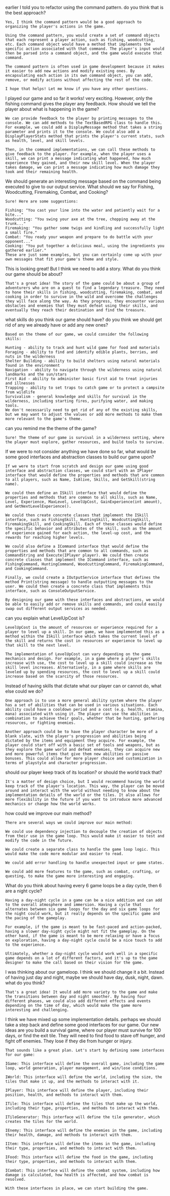 earlier I told you to refactor using the command pattern.  do you think that is the best approach?

```
Yes, I think the command pattern would be a good approach to organizing the player's actions in the game.

Using the command pattern, you would create a set of command objects that each represent a player action, such as fishing, woodcutting, etc. Each command object would have a method that implements the specific action associated with that command. The player's input would then be parsed into a command object, and the game would execute that command.

The command pattern is often used in game development because it makes it easier to add new actions and modify existing ones. By encapsulating each action in its own command object, you can add, remove, or modify actions without affecting the rest of the code.

I hope that helps! Let me know if you have any other questions.
```

I played our game and so far it works! very exciting.  However, only the fishing command gives the player any feedback.  How should we tell the player about what is happening in the game?

```
We can provide feedback to the player by printing messages to the console. We can add methods to the TextBasedRPG class to handle this. For example, we could add a DisplayMessage method that takes a string parameter and prints it to the console. We could also add a DisplayPlayerStats method that prints the player's current stats, such as health, level, and skill levels.

Then, in the command implementations, we can call these methods to give feedback to the player. For example, when the player uses a skill, we can print a message indicating what happened, how much experience they gained, and their new skill level. When the player takes damage, we can print a message indicating how much damage they took and their remaining health.
```

We should generate an interesting message based on the command being executed to give to our output service.  What should we say for Fishing, Woodcutting, Firemaking, Combat, and Cooking?

```
Sure! Here are some suggestions:

Fishing: "You cast your line into the water and patiently wait for a bite..."
Woodcutting: "You swing your axe at the tree, chopping away at the trunk..."
Firemaking: "You gather some twigs and kindling and successfully light a small fire."
Combat: "You ready your weapon and prepare to do battle with your opponent..."
Cooking: "You put together a delicious meal, using the ingredients you gathered earlier."
These are just some examples, but you can certainly come up with your own messages that fit your game's theme and style.

```

This is looking great!  But I think we need to add a story.  What do you think our game should be about?
```
That's a great idea! The story of the game could be about a group of adventurers who are on a quest to find a legendary treasure. They need to hone their skills in fishing, woodcutting, firemaking, combat, and cooking in order to survive in the wild and overcome the challenges they will face along the way. As they progress, they encounter various obstacles and enemies that they must defeat using their skills, and eventually they reach their destination and find the treasure.
```

what skills do you think our game should have? do you think we should get rid of any we already have or add any new ones?
```
Based on the theme of our game, we could consider the following skills:

Hunting - ability to track and hunt wild game for food and materials
Foraging - ability to find and identify edible plants, berries, and nuts in the wilderness
Shelter Building - ability to build shelters using natural materials found in the environment
Navigation - ability to navigate through the wilderness using natural landmarks and the sun/stars
First Aid - ability to administer basic first aid to treat injuries and illnesses
Trapping - ability to set traps to catch game or to protect a campsite from wildlife
Survivalism - general knowledge and skills for survival in the wilderness, including starting fires, purifying water, and making tools.
We don't necessarily need to get rid of any of the existing skills, but we may want to adjust the values or add more methods to make them more relevant to the game's theme.
```

can you remind me the theme of the game?
```
Sure! The theme of our game is survival in a wilderness setting, where the player must explore, gather resources, and build tools to survive.
```

If we were to not consider anything we have done so far, what would be some good interfaces and abstraction classes to build our game upon?
```
If we were to start from scratch and design our game using good interface and abstraction classes, we could start with an IPlayer interface that would define the properties and methods that are common to all players, such as Name, IsAlive, Skills, and GetSkill(string name).

We could then define an ISkill interface that would define the properties and methods that are common to all skills, such as Name, Level, Experience, MaxLevel, LevelUpCost, GainExperience(int amount), and GetNextLevelExperience().

We could then create concrete classes that implement the ISkill interface, such as FishingSkill, HuntingSkill, WoodcuttingSkill, FiremakingSkill, and CookingSkill. Each of these classes would define the specific behavior and attributes of the skill, such as the amount of experience gained for each action, the level-up cost, and the rewards for reaching higher levels.

We could also define a ICommand interface that would define the properties and methods that are common to all commands, such as CommandString and Execute(IPlayer player). We could then create concrete classes that implement the ICommand interface, such as FishingCommand, HuntingCommand, WoodcuttingCommand, FiremakingCommand, and CookingCommand.

Finally, we could create a IOutputService interface that defines the method Print(string message) to handle outputting messages to the user. We could then create a concrete class that implements this interface, such as ConsoleOutputService.

By designing our game with these interfaces and abstractions, we would be able to easily add or remove skills and commands, and could easily swap out different output services as needed.
```

can you explain what LevelUpCost is?
```
LevelUpCost is the amount of resources or experience required for a player to level up a skill. In our game, we have implemented this as a method within the ISkill interface which takes the current level of the skill and returns the cost in resources or experience to level up that skill to the next level.

The implementation of LevelUpCost can vary depending on the game mechanics and design. For example, in a game where a player's skills increase with use, the cost to level up a skill could increase as the skill level increases. Alternatively, in a game where skills are leveled up by spending resources, the cost to level up a skill could increase based on the scarcity of those resources.
```

Instead of having skills that dictate what our player can or cannot do, what else could we do?
```
One approach is to use a more general ability system where the player has a set of abilities that can be used in various situations. Each ability could have a cooldown period and a cost (e.g. health, stamina, mana) associated with using it. The player can use the abilities in combination to achieve their goals, whether that be hunting, gathering resources, or fighting enemies.

Another approach could be to have the player character be more of a blank slate, with the player's progression and abilities being dictated by the items and equipment they acquire. For example, the player could start off with a basic set of tools and weapons, but as they explore the game world and defeat enemies, they can acquire new and more powerful items that give them new abilities or passive bonuses. This could allow for more player choice and customization in terms of playstyle and character progression.
```

should our player keep track of its location? or should the world track that?
```
It's a matter of design choice, but I would recommend having the world keep track of the player's location. This way, the player can be moved around and interact with the world without needing to know about the implementation details of the world or the tiles. It also allows for more flexibility in the future if you want to introduce more advanced mechanics or change how the world works.
```

how could we improve our main method?
```
There are several ways we could improve our main method:

We could use dependency injection to decouple the creation of objects from their use in the game loop. This would make it easier to test and modify the code in the future.

We could create a separate class to handle the game loop logic. This would make the code more modular and easier to read.

We could add error handling to handle unexpected input or game states.

We could add more features to the game, such as combat, crafting, or questing, to make the game more interesting and engaging.
```

What do you think about having every 6 game loops be a day cycle, then 6 are a night cycle?
```
Having a day-night cycle in a game can be a nice addition and can add to the overall atmosphere and immersion. Having a cycle that alternates between six game loops for the day and six game loops for the night could work, but it really depends on the specific game and the pacing of the gameplay.

For example, if the game is meant to be fast-paced and action-packed, having a slower day-night cycle might not fit the gameplay. On the other hand, if the game is meant to be more relaxing or have a focus on exploration, having a day-night cycle could be a nice touch to add to the experience.

Ultimately, whether a day-night cycle would work well in a specific game depends on a lot of different factors, and it's up to the game designer to make the call based on their vision for the game.
```

I was thinking about our gameloop. I think we should change it a bit.  Instead of having just day and night, maybe we should have day, dusk, night, dawn.  what do you think?
```
That's a great idea! It would add more variety to the game and make the transitions between day and night smoother. By having four different phases, we could also add different effects and events depending on the time of day, which would make the game more interesting and challenging.
```

I think we have mixed up some implementation details.  perhaps we should take a step back and define some good interfaces for our game.  Our new ideas are you build a survival game, where our player must survive for 100 days, or find the exit tile.  They will need to find food to stave off hunger, and fight off enemies.  They lose if they die from hunger or injury. 
```
That sounds like a great plan. Let's start by defining some interfaces for our game:

IGame: This interface will define the overall game, including the game loop, world generation, player management, and win/lose conditions.

IWorld: This interface will define the world, including the size, the tiles that make it up, and the methods to interact with it.

IPlayer: This interface will define the player, including their position, health, and methods to interact with them.

ITile: This interface will define the tiles that make up the world, including their type, properties, and methods to interact with them.

ITileGenerator: This interface will define the tile generator, which creates the tiles for the world.

IEnemy: This interface will define the enemies in the game, including their health, damage, and methods to interact with them.

IItem: This interface will define the items in the game, including their type, properties, and methods to interact with them.

IFood: This interface will define the food in the game, including their type, properties, and methods to interact with them.

ICombat: This interface will define the combat system, including how damage is calculated, how health is affected, and how combat is resolved.

With these interfaces in place, we can start building the game.
```